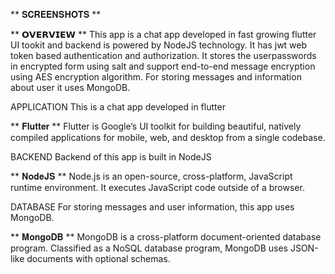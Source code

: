 ** 𝐒𝐂𝐑𝐄𝐄𝐍𝐒𝐇𝐎𝐓𝐒 **


** 𝗢𝗩𝗘𝗥𝗩𝗜𝗘𝗪 **
This app is a chat app developed in fast growing flutter UI tookit and backend is powered 
by NodeJS technology. It has jwt web token based authentication and authorization.
It stores the userpasswords in encrypted form using salt and support end-to-end message encryption
using AES encryption algorithm. For storing messages and information about user it uses MongoDB.

APPLICATION 
This is a chat app developed in flutter

** 𝐅𝐥𝐮𝐭𝐭𝐞𝐫 **
Flutter is Google’s UI toolkit for building beautiful, natively compiled applications for 
mobile, web, and desktop from a single codebase.

BACKEND
Backend of this app is built in NodeJS 

** 𝐍𝐨𝐝𝐞𝐉𝐒 **
Node.js is an open-source, cross-platform, JavaScript runtime environment. 
It executes JavaScript code outside of a browser.

DATABASE
For storing messages and user information, this app uses MongoDB.

** 𝐌𝐨𝐧𝐠𝐨𝐃𝐁 **
MongoDB is a cross-platform document-oriented database program. Classified as a NoSQL database program, 
MongoDB uses JSON-like documents with optional schemas.
